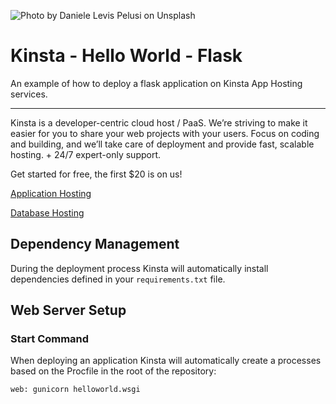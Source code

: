 ![Photo by Daniele Levis Pelusi on Unsplash](https://user-images.githubusercontent.com/2342458/202704431-d5eda12f-a1eb-4f05-be84-de14872b57db.png)

# Kinsta - Hello World - Flask

An example of how to deploy a flask application on Kinsta App Hosting services.

---
Kinsta is a developer-centric cloud host / PaaS. We’re striving to make it easier for you to share your web projects with your users. Focus on coding and building, and we’ll take care of deployment and provide fast, scalable hosting. + 24/7 expert-only support.

Get started for free, the first $20 is on us!

[Application Hosting](https://kinsta.com/application-hosting)

[Database Hosting](https://kinsta.com/database-hosting)

## Dependency Management

During the deployment process Kinsta will automatically install dependencies defined in your `requirements.txt` file.

## Web Server Setup

### Start Command

When deploying an application Kinsta will automatically create a processes based on the Procfile in the root of the repository:

```
web: gunicorn helloworld.wsgi
```
